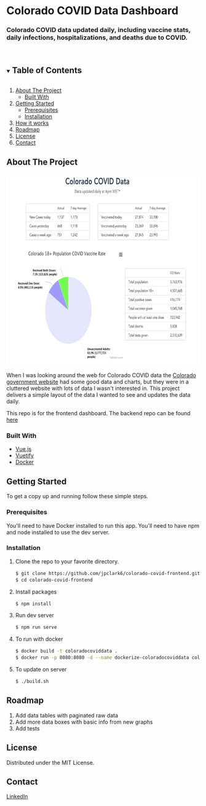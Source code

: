 # Colorado COVID Data Dashboard

### Colorado COVID data updated daily, including vaccine stats, daily infections, hospitalizations, and deaths due to COVID.


<br>
<details open="open">
  <summary><h2 style="display: inline-block">Table of Contents</h2></summary>
  <ol>
    <li>
      <a href="#about-the-project">About The Project</a>
      <ul>
        <li><a href="#built-with">Built With</a></li>
      </ul>
    </li>
    <li>
      <a href="#getting-started">Getting Started</a>
      <ul>
        <li><a href="#prerequisites">Prerequisites</a></li>
        <li><a href="#installation">Installation</a></li>
      </ul>
    </li>
    <li><a href="#how-it-works">How it works</a></li>
    <li><a href="#roadmap">Roadmap</a></li>
    <li><a href="#license">License</a></li>
    <li><a href="#contact">Contact</a></li>
  </ol>
</details>


## About The Project

[<img src="https://github.com/jpclark6/colorado-covid-tracker/blob/master/images/dashboard.png" height="500px"/>](https://coloradocoviddata.com)

When I was looking around the web for Colorado COVID data the [Colorado government website](https://covid19.colorado.gov/data) had some good data and charts, but they were in a cluttered website with lots of data I wasn't interested in. This project delivers a simple layout of the data I wanted to see and updates the data daily. 

This repo is for the frontend dashboard. The backend repo can be found [here](https://github.com/jpclark6/colorado-covid-tracker)


### Built With

* [Vue.js](https://vuejs.org/)
* [Vuetify](https://vuetifyjs.com/)
* [Docker](https://www.docker.com/)

## Getting Started

To get a copy up and running follow these simple steps.

### Prerequisites

You'll need to have Docker installed to run this app. You'll need to have npm and node installed to use the dev server.

### Installation

1. Clone the repo to your favorite directory.
    ```sh
    $ git clone https://github.com/jpclark6/colorado-covid-frontend.git
    $ cd colorado-covid-frontend
    ```

2. Install packages
    ```sh
    $ npm install
    ```

3. Run dev server
    ```sh
    $ npm run serve
    ```

4. To run with docker
    ```sh
    $ docker build -t coloradocoviddata .
    $ docker run -p 8080:8080 -d --name dockerize-coloradocoviddata coloradocoviddata
    ```

5. To update on server
    ```sh
    $ ./build.sh
    ```


## Roadmap

1. Add data tables with paginated raw data
1. Add more data boxes with basic info from new graphs
1. Add tests

## License

Distributed under the MIT License.


## Contact

[LinkedIn](https://linkedin.com/in/jpclark6)

